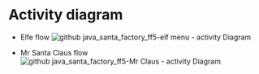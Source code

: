 # Activity diagram
- Elfe flow
![github java_santa_factory_ff5-elf menu - activity Diagram ](https://github.com/user-attachments/assets/993e7387-4736-4a9a-a9f3-1cbdfa03e7a1)

- Mr Santa Claus flow
![github java_santa_factory_ff5-Mr Claus - activity Diagram](https://github.com/user-attachments/assets/ab85790e-a9db-4de7-a669-49b1ea779277)
